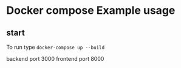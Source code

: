 # Docker compose Example usage
## start
To run type
```docker-compose up --build```

backend port 3000
frontend port 8000
